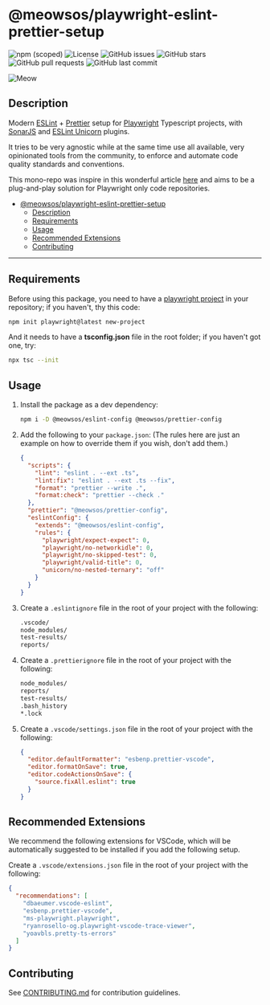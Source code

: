 # @meowsos/playwright-eslint-prettier-setup

![npm (scoped)](https://img.shields.io/npm/v/@meowsos/playwright-eslint-prettier-setup) ![License](https://img.shields.io/npm/l/@meowsos/playwright-eslint-prettier-setup) ![GitHub issues](https://img.shields.io/github/issues/meowso/playwright-hero) ![GitHub stars](https://img.shields.io/github/stars/meowso/meowsos-playwright-setup) ![GitHub pull requests](https://img.shields.io/github/issues-pr/meowso/playwright-hero) ![GitHub last commit](https://img.shields.io/github/last-commit/meowso/playwright-hero)

![Meow](https://bit.ly/fcc-running-cats)

## Description

Modern [ESLint](https://www.npmjs.com/package/eslint) + [Prettier](https://www.npmjs.com/package/prettier) setup for [Playwright](https://www.npmjs.com/package/playwright) Typescript projects, with [SonarJS](https://www.npmjs.com/package/eslint-plugin-sonarjs) and [ESLint Unicorn](https://www.npmjs.com/package/eslint-plugin-unicorn) plugins.

It tries to be very agnostic while at the same time use all available, very opinionated tools from the community, to enforce and automate code quality standards and conventions.

This mono-repo was inspire in this wonderful article [here](https://blog.logrocket.com/reduce-effort-shared-eslint-prettier-configs/) and aims to be a plug-and-play solution for Playwright only code repositories.

- [@meowsos/playwright-eslint-prettier-setup](#meowsosplaywright-eslint-prettier-setup)
  - [Description](#description)
  - [Requirements](#requirements)
  - [Usage](#usage)
  - [Recommended Extensions](#recommended-extensions)
  - [Contributing](#contributing)

---

## Requirements

Before using this package, you need to have a [playwright project](https://www.npmjs.com/package/playwright) in your repository; if you haven't, thy this code:

```bash
npm init playwright@latest new-project
```

And it needs to have a **tsconfig.json** file in the root folder; if you haven't got one, try:

```bash
npx tsc --init
```

## Usage

1. Install the package as a dev dependency:

   ```bash
   npm i -D @meowsos/eslint-config @meowsos/prettier-config
   ```

2. Add the following to your `package.json`: (The rules here are just an example on how to override them if you wish, don't add them.)

   ```json
   {
     "scripts": {
       "lint": "eslint . --ext .ts",
       "lint:fix": "eslint . --ext .ts --fix",
       "format": "prettier --write .",
       "format:check": "prettier --check ."
     },
     "prettier": "@meowsos/prettier-config",
     "eslintConfig": {
       "extends": "@meowsos/eslint-config",
       "rules": {
         "playwright/expect-expect": 0,
         "playwright/no-networkidle": 0,
         "playwright/no-skipped-test": 0,
         "playwright/valid-title": 0,
         "unicorn/no-nested-ternary": "off"
       }
     }
   }
   ```

3. Create a `.eslintignore` file in the root of your project with the following:

   ```txt
   .vscode/
   node_modules/
   test-results/
   reports/
   ```

4. Create a `.prettierignore` file in the root of your project with the following:

   ```txt
   node_modules/
   reports/
   test-results/
   .bash_history
   *.lock
   ```

5. Create a `.vscode/settings.json` file in the root of your project with the following:

   ```json
   {
     "editor.defaultFormatter": "esbenp.prettier-vscode",
     "editor.formatOnSave": true,
     "editor.codeActionsOnSave": {
       "source.fixAll.eslint": true
     }
   }
   ```

## Recommended Extensions

We recommend the following extensions for VSCode, which will be automatically suggested to be installed if you add the following setup.

Create a `.vscode/extensions.json` file in the root of your project with the following:

```json
{
  "recommendations": [
    "dbaeumer.vscode-eslint",
    "esbenp.prettier-vscode",
    "ms-playwright.playwright",
    "ryanrosello-og.playwright-vscode-trace-viewer",
    "yoavbls.pretty-ts-errors"
  ]
}
```

## Contributing

See [CONTRIBUTING.md](CONTRIBUTING.md) for contribution guidelines.
